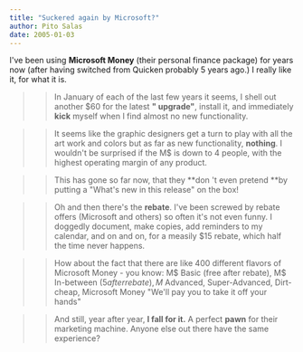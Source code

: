 ```yaml
---
title: "Suckered again by Microsoft?"
author: Pito Salas
date: 2005-01-03
---
```


I've been using **Microsoft Money** (their personal finance package) for years
now (after having switched from Quicken probably 5 years ago.) I really like
it, for what it is.

>>

>> In January of each of the last few years it seems, I shell out another $60
for the latest **" upgrade"**, install it, and immediately **kick** myself
when I find almost no new functionality.

>>

>> It seems like the graphic designers get a turn to play with all the art
work and colors but as far as new functionality, **nothing**. I wouldn't be
surprised if the M$ is down to 4 people, with the highest operating margin of
any product.

>>

>> This has gone so far now, that they **don 't even pretend **by putting a
"What's new in this release" on the box!

>>

>> Oh and then there's the **rebate**. I've been screwed by rebate offers
(Microsoft and others) so often it's not even funny. I doggedly document, make
copies, add reminders to my calendar, and on and on, for a measily $15 rebate,
which half the time never happens.

>>

>> How about the fact that there are like 400 different flavors of Microsoft
Money - you know: M$ Basic (free after rebate), M$ In-between ($5 after
rebate), M$ Advanced, Super-Advanced, Dirt-cheap, Microsoft Money "We'll pay
you to take it off your hands"

>>

>> And still, year after year, **I fall for it.** A perfect **pawn** for their
marketing machine. Anyone else out there have the same experience?


